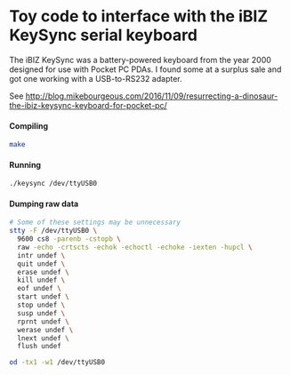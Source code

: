 # Toy code to interface with the iBIZ KeySync serial keyboard

The iBIZ KeySync was a battery-powered keyboard from the year 2000 designed for
use with Pocket PC PDAs.  I found some at a surplus sale and got one working
with a USB-to-RS232 adapter.

See http://blog.mikebourgeous.com/2016/11/09/resurrecting-a-dinosaur-the-ibiz-keysync-keyboard-for-pocket-pc/

#### Compiling

```bash
make
```

#### Running

```bash
./keysync /dev/ttyUSB0
```

#### Dumping raw data

```bash
# Some of these settings may be unnecessary
stty -F /dev/ttyUSB0 \
  9600 cs8 -parenb -cstopb \
  raw -echo -crtscts -echok -echoctl -echoke -iexten -hupcl \
  intr undef \
  quit undef \
  erase undef \
  kill undef \
  eof undef \
  start undef \
  stop undef \
  susp undef \
  rprnt undef \
  werase undef \
  lnext undef \
  flush undef

od -tx1 -w1 /dev/ttyUSB0
```
